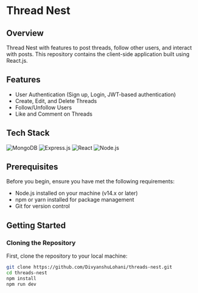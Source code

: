# Thread Nest




## Overview

Thread Nest with features to post threads, follow other users, and interact with posts. This repository contains the client-side application built using React.js.

## Features

- User Authentication (Sign up, Login, JWT-based authentication)
- Create, Edit, and Delete Threads
- Follow/Unfollow Users
- Like and Comment on Threads

## Tech Stack

![MongoDB](https://img.shields.io/badge/MongoDB-47A248?style=for-the-badge&logo=mongodb&logoColor=white)
![Express.js](https://img.shields.io/badge/Express.js-404D59?style=for-the-badge)
![React](https://img.shields.io/badge/React-61DAFB?style=for-the-badge&logo=react&logoColor=white)
![Node.js](https://img.shields.io/badge/Node.js-339933?style=for-the-badge&logo=nodedotjs&logoColor=white)

## Prerequisites

Before you begin, ensure you have met the following requirements:

- Node.js installed on your machine (v14.x or later)
- npm or yarn installed for package management
- Git for version control

## Getting Started

### Cloning the Repository

First, clone the repository to your local machine:

```bash
git clone https://github.com/DivyanshuLohani/threads-nest.git
cd threads-nest
npm install
npm run dev
```
